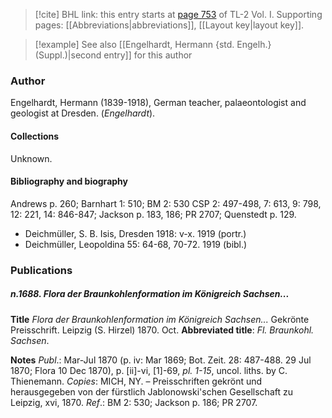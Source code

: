 > [!cite] BHL link: this entry starts at [page 753](https://www.biodiversitylibrary.org/item/103414#page/801/mode/1up) of TL-2 Vol. I.
> Supporting pages: [[Abbreviations|abbreviations]], [[Layout key|layout key]].

> [!example] See also [[Engelhardt, Hermann {std. Engelh.} (Suppl.)|second entry]] for this author

### Author

Engelhardt, Hermann (1839-1918), German teacher, palaeontologist and geologist at Dresden. (*Engelhardt*).

#### Collections

Unknown.

#### Bibliography and biography

Andrews p. 260; Barnhart 1: 510; BM 2: 530 CSP 2: 497-498, 7: 613, 9: 798, 12: 221, 14: 846-847; Jackson p. 183, 186; PR 2707; Quenstedt p. 129.
- Deichmüller, S. B. Isis, Dresden 1918: v-x. 1919 (portr.)
- Deichmüller, Leopoldina 55: 64-68, 70-72. 1919 (bibl.)

### Publications

##### n.1688. Flora der Braunkohlenformation im Königreich Sachsen...

**Title**
*Flora der Braunkohlenformation im Königreich Sachsen...* Gekrönte Preisschrift. Leipzig (S. Hirzel) 1870. Oct.
**Abbreviated title**: *Fl. Braunkohl. Sachsen*.

**Notes**
*Publ*.: Mar-Jul 1870 (p. iv: Mar 1869; Bot. Zeit. 28: 487-488. 29 Jul 1870; Flora 10 Dec 1870), p. \[ii\]-vi, \[1\]-69, *pl. 1-15*, uncol. liths. by C. Thienemann. *Copies*: MICH, NY. – Preisschriften gekrönt und herausgegeben von der fürstlich Jablonowski'schen Gesellschaft zu Leipzig, xvi, 1870.
*Ref*.: BM 2: 530; Jackson p. 186; PR 2707.

